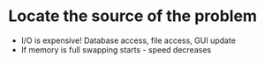 # Locate the source of the problem

* I/O is expensive! Database access, file access, GUI update
* If memory is full swapping starts - speed decreases


